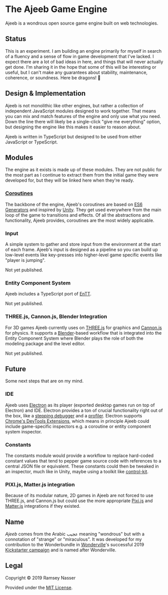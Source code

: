 # The Ajeeb Game Engine

Ajeeb is a wondrous open source game engine built on web technologies.

## Status

This is an experiment. I am building an engine primarily for myself in search of a fluency and a sense of flow in game development that I've lacked. I expect there are a lot of bad ideas in here, and things that will never actually get done. I'm sharing it in the hope that some of this will be interesting or useful, but I can't make any guarantees about stability, maintenance, coherence, or soundness. Here be dragons! 🐉

## Design & Implementation

Ajeeb is not monolithic like other engines, but rather a collection of independent JavaScript modules designed to work together. That means you can mix and match features of the engine and only use what you need. Down the line there will likely be a single-click "give me everything" option, but designing the engine like this makes it easier to reason about.

Ajeeb is written in TypeScript but designed to be used from either JavaScript or TypeScript.

## Modules

The engine as it exists is made up of these modules. They are not public for the most part as I continue to extract them from the initial game they were developed for, but they will be linked here when they're ready.

### [Coroutines](http://nas.sr/ajeeb-coroutines/)

The backbone of the engine, Ajeeb's coroutines are based on [ES6 Generators](https://developer.mozilla.org/en-US/docs/Web/JavaScript/Reference/Global_Objects/Generator) and inspired by [Unity](https://docs.unity3d.com/Manual/Coroutines.html). They get used everywhere from the main loop of the game to transitions and effects. Of all the abstractions and functionality, Ajeeb provides, coroutines are the most widely applicable.

### Input

A simple system to gather and store input from the environment at the start of each frame. Ajeeb's input is designed as a pipeline so you can build up low-level events like key-presses into higher-level game specific events like "player is jumping".

Not yet published.

### Entity Component System

Ajeeb includes a TypeScript port of [EnTT](https://github.com/skypjack/entt).

Not yet published.

### THREE.js, Cannon.js, Blender Integration

For 3D games Ajeeb currently uses on [THREE.js](https://threejs.org/) for graphics and [Cannon.js](https://schteppe.github.io/cannon.js/) for physics. It supports a [Blender](https://www.blender.org/)-based workflow that is integrated into the Entity Component System where Blender plays the role of both the modeling package and the level editor.

Not yet published.

## Future

Some next steps that are on my mind.

### IDE

Ajeeb uses [Electron](https://electronjs.org/) as its player (exported desktop games run on top of Electron) and IDE. Electron provides a ton of crucial functionality right out of the box, like a [stepping debugger](https://developers.google.com/web/tools/chrome-devtools/javascript/) and a [profiler](https://developers.google.com/web/tools/chrome-devtools/rendering-tools/). Electron supports [Chrome's DevTools Extensions](https://electronjs.org/docs/tutorial/devtools-extension), which means in principle Ajeeb could include game-specific inspectors e.g. a coroutine or entity component system inspector.

### Constants

The constants module would provide a workflow to replace hard-coded constant values that tend to pepper game source code with references to a central JSON file or equivalent. These constants could then be tweaked in an inspector, much like in Unity, maybe using a toolkit like [control-kit](https://github.com/automat/controlkit.js).

### PIXI.js, Matter.js integration

Because of its modular nature, 2D games in Ajeeb are not forced to use THREE.js, and Cannon.js but could use the more appropriate [Pixi.js](https://pixijs.io/) and [Matter.js](http://brm.io/matter-js/) integrations if they existed.

## Name

*Ajeeb* comes from the Arabic عجيب meaning "wondrous" but with a connotation of "strange" or "miraculous". It was developed for my contribution to the Wonderbundle in [Wonderville](https://www.wonderville.nyc/)'s successful 2019 [Kickstarter campaign](https://www.kickstarter.com/projects/markkleeb/wonderville-arcade/description) and is named after Wonderville.

## Legal

Copyright &copy; 2019 Ramsey Nasser

Provided under the [MIT License](https://opensource.org/licenses/MIT).

